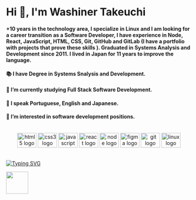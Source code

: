 # Hi 👋, I'm Washiner Takeuchi


#### +10 years in the technology area, I specialize in Linux and I am looking for a career transition as a Software Developer, I have experience in Node, React, JavaScript, HTML, CSS, Git, GitHub and GitLab (I have a portfolio with projects that prove these skills ). Graduated in Systems Analysis and Development since 2011. I lived in Japan for 11 years to improve the language. 
#### 📚 I have Degree in Systems Snalysis and Development.
#### 🧠 I’m currently studying Full Stack Software Development.
#### 💬 I speak Portuguese, English and Japanese.
#### 🔭 I’m interested in software development positions.



<div align="center" style="display: inline_block"><br>
<img src="https://cdn.jsdelivr.net/gh/devicons/devicon/icons/html5/html5-original.svg" height="40" width="52" alt="html5 logo"  />
  <img src="https://cdn.jsdelivr.net/gh/devicons/devicon/icons/css3/css3-original.svg" height="40" width="52" alt="css3 logo"  />
  <img src="https://cdn.jsdelivr.net/gh/devicons/devicon/icons/javascript/javascript-original.svg" height="40" width="52" alt="javascript logo"  />
  <img src="https://cdn.jsdelivr.net/gh/devicons/devicon/icons/react/react-original.svg" height="40" width="52" alt="react logo"  />
  <img src="https://cdn.jsdelivr.net/gh/devicons/devicon/icons/nodejs/nodejs-original.svg" height="40" width="52" alt="node logo"  />
  <img src="https://cdn.jsdelivr.net/gh/devicons/devicon/icons/figma/figma-original.svg" height="40" width="52" alt="figma logo"   />        
  <img src="https://cdn.jsdelivr.net/gh/devicons/devicon/icons/git/git-original.svg" height="40" width="52" alt="git logo"  />
  <img src="https://cdn.jsdelivr.net/gh/devicons/devicon/icons/linux/linux-original.svg" height="40" width="52" alt="linux logo" />

  
</div>

<br>


<div align="start">

[![Typing SVG](https://readme-typing-svg.demolab.com/?lines=DEVELOPER+FRONTEND)](https://git.io/typing-svg)

</div>


<div>
  
 <a href="https://www.linkedin.com/in/washiner-takeuchi/" target="_blank"><img src="https://media.licdn.com/dms/image/D4D03AQFw1vWV5OxJFw/profile-displayphoto-shrink_800_800/0/1679431590852?e=1684972800&v=beta&t=Q-t53RmIhkL040YtMRA7LCZHzosLwNLdSaApVpb9e38" width="60" heigth="60"></a> 
  
</div>



